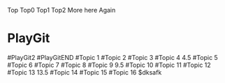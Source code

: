 Top
Top0
Top1
Top2
More here
Again
# PlayGit
#PlayGit2
#PlayGitEND
#Topic 1
#Topic 2
#Topic 3
#Topic 4
4.5
#Topic 5
#Topic 6
#Topic 7
#Topic 8
#Topic 9
9.5
#Topic 10
#Topic 11
#Topic 12
#Topic 13
13.5
#Topic 14
#Topic 15
#Topic 16
$dksafk
